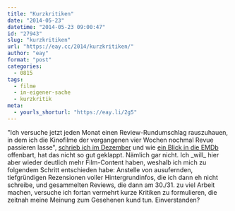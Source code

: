 ```yaml
---
title: "Kurzkritiken"
date: "2014-05-23"
datetime: "2014-05-23 09:00:47"
id: "27943"
slug: "kurzkritiken"
url: "https://eay.cc/2014/kurzkritiken/"
author: "eay"
format: "post"
categories:
  - 0815
tags:
  - filme
  - in-eigener-sache
  - kurzkritik
meta:
  - yourls_shorturl: "https://eay.li/2g5"
---
```


"Ich versuche jetzt jeden Monat einen Review-Rundumschlag rauszuhauen, in dem ich die Kinofilme der vergangenen vier Wochen nochmal Revue passieren lasse", [schrieb ich im Dezember](//eay.cc/2013/review-rundumschlag-dezember-2013/) und wie [ein Blick in die EMDb](http://eay.cc/emdb/) offenbart, hat das nicht so gut geklappt. Nämlich gar nicht. Ich \_will\_ hier aber wieder deutlich mehr Film-Content haben, weshalb ich mich zu folgendem Schritt entschieden habe: Anstelle von ausufernden, tiefgründigen Rezensionen voller Hintergrundinfos, die ich dann eh nicht schreibe, und gesammelten Reviews, die dann am 30./31. zu viel Arbeit machen, versuche ich fortan vermehrt kurze Kritiken zu formulieren, die zeitnah meine Meinung zum Gesehenen kund tun. Einverstanden?
